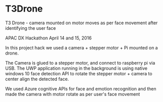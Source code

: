 # T3Drone
T3 Drone - camera mounted on motor moves as per face movement after identifying the user face

APAC DX Hackathon April 14 and 15, 2016

In this project hack we used a camera + stepper motor + Pi mounted on a drone. 

The Camera is glued to a stepper motor, and connect to raspberry pi via USB. The UWP application running in the background is using native windows 10 face detection API to rotate the stepper motor + camera to center align the detected face.

We used Azure cognitive APIs for face and emotion recognition and then made the camera with motor rotate as per user's face movement
